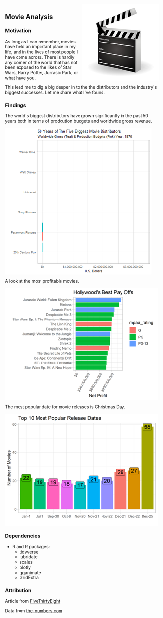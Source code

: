 <img src="img/icon.jpg" align="right" height="250" width="250"/>

## Movie Analysis

### Motivation

As long as I can remember, movies have held an important place in my life, and in the lives of most people I have come across. There is hardly any corner of the world that has not been exposed to the likes of Star Wars, Harry Potter, Jurrasic Park, or what have you.

This lead me to dig a big deeper in to the the distributors and the industry's biggest successes. Let me share what I've found.

### Findings

The world's biggest distributors have grown significantly in the past 50 years both in terms of prodcution budgets and worldwide gross revenue.

<img src="img/distributor-top5-revenue-budget-50years.gif" align="center" height="480" width="480"/>

A look at the most profitable movies.

<img src="img/hollywoods-best-pay-offs.png" align="center" height="367" width="500"/>

The most popular date for movie releases is Christmas Day.

<img src="img/10-most-popular-release-dates.png" align="center" height="367" width="500"/>

### Dependencies

- R and R packages:
  - tidyverse
  - lubridate
  - scales
  - plotly
  - gganimate
  - GridExtra
  
### Attribution

Article from [FiveThirtyEight](https://fivethirtyeight.com/features/scary-movies-are-the-best-investment-in-hollywood/)

Data from [the-numbers.com](https://www.the-numbers.com/)